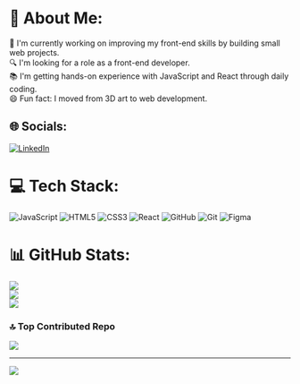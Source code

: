 # 💫 About Me:
💼 I'm currently working on improving my front-end skills by building small web projects.  <br>🔍 I'm looking for a role as a front-end developer.  <br>📚 I'm getting hands-on experience with JavaScript and React through daily coding.  <br>😄 Fun fact: I moved from 3D art to web development.<br>


## 🌐 Socials:
[![LinkedIn](https://img.shields.io/badge/LinkedIn-%230077B5.svg?logo=linkedin&logoColor=white)](https://linkedin.com/in/https://www.linkedin.com/in/shahab-roknidoost/) 

# 💻 Tech Stack:
![JavaScript](https://img.shields.io/badge/javascript-%23323330.svg?style=for-the-badge&logo=javascript&logoColor=%23F7DF1E) ![HTML5](https://img.shields.io/badge/html5-%23E34F26.svg?style=for-the-badge&logo=html5&logoColor=white) ![CSS3](https://img.shields.io/badge/css3-%231572B6.svg?style=for-the-badge&logo=css3&logoColor=white) ![React](https://img.shields.io/badge/react-%2320232a.svg?style=for-the-badge&logo=react&logoColor=%2361DAFB) ![GitHub](https://img.shields.io/badge/github-%23121011.svg?style=for-the-badge&logo=github&logoColor=white) ![Git](https://img.shields.io/badge/git-%23F05033.svg?style=for-the-badge&logo=git&logoColor=white) ![Figma](https://img.shields.io/badge/figma-%23F24E1E.svg?style=for-the-badge&logo=figma&logoColor=white)
# 📊 GitHub Stats:
![](https://github-readme-stats.vercel.app/api?username=shahabroknidoost&theme=swift&hide_border=false&include_all_commits=false&count_private=false)<br/>
![](https://nirzak-streak-stats.vercel.app/?user=shahabroknidoost&theme=swift&hide_border=false)<br/>
![](https://github-readme-stats.vercel.app/api/top-langs/?username=shahabroknidoost&theme=swift&hide_border=false&include_all_commits=false&count_private=false&layout=compact)

### 🔝 Top Contributed Repo
![](https://github-contributor-stats.vercel.app/api?username=shahabroknidoost&limit=5&theme=swift&combine_all_yearly_contributions=true)

---
[![](https://visitcount.itsvg.in/api?id=shahabroknidoost&icon=6&color=0)](https://visitcount.itsvg.in)

